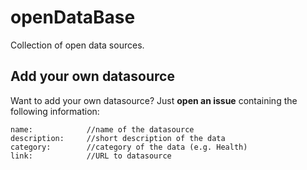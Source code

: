 # openDataBase
Collection of open data sources.

## Add your own datasource
Want to add your own datasource? Just **open an issue** containing the following information:
```
name:            //name of the datasource
description:     //short description of the data
category:        //category of the data (e.g. Health)
link:            //URL to datasource
```
